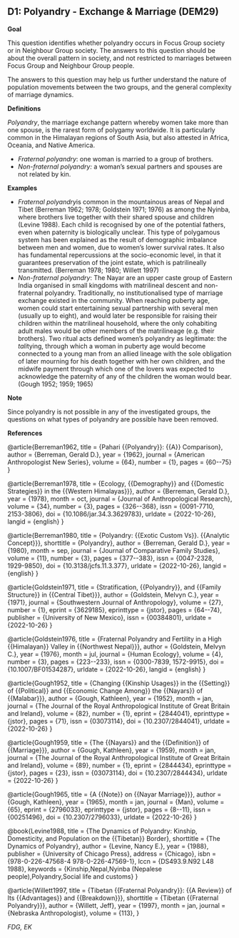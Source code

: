 
## D1: Polyandry - Exchange & Marriage (DEM29)



**Goal**

This question identifies whether polyandry occurs in Focus Group society or in Neighbour Group society. The answers to this question should be about the overall pattern in society, and not restricted to marriages between Focus Group and Neighbour Group people.



The answers to this question may help us further understand the nature of population movements between the two groups, and the general complexity of marriage dynamics.



**Definitions**

*Polyandry*, the marriage exchange pattern whereby women take more than one spouse, is the rarest form of polygamy worldwide. It is particularly common in the Himalayan regions of South Asia, but also attested in Africa, Oceania, and Native America.

- *Fraternal polyandry*: one woman is married to a group of brothers.
- *Non-fraternal polyandry:* a woman’s sexual partners and spouses are not related by kin.




**Examples**

- *Fraternal polyandry*is common in the mountainous areas of Nepal and Tibet (Berreman 1962; 1978; Goldstein 1971; 1976) as among the Nyinba, where brothers live together with their shared spouse and children (Levine 1988). Each child is recognised by one of the potential fathers, even when paternity is biologically unclear. This type of polygamous system has been explained as the result of demographic imbalance between men and women, due to women’s lower survival rates. It also has fundamental repercussions at the socio-economic level, in that it guarantees preservation of the joint estate, which is patrilineally transmitted. (Berreman 1978; 1980; Willett 1997)
- *Non-fraternal polyandry*: The Nayar are an upper caste group of Eastern India organised in small kingdoms with matrilineal descent and non-fraternal polyandry. Traditionally, no institutionalised type of marriage exchange existed in the community. When reaching puberty age, women could start entertaining sexual partnership with several men (usually up to eight), and would later be responsible for raising their children within the matrilineal household, where the only cohabiting adult males would be other members of the matrilineage (e.g. their brothers). Two ritual acts defined women’s polyandry as legitimate: the *tali*tying, through which a woman in puberty age would become connected to a young man from an allied lineage with the sole obligation of later mourning for his death together with her own children, and the midwife payment through which one of the lovers was expected to acknowledge the paternity of any of the children the woman would bear. (Gough 1952; 1959; 1965)


**Note**

Since polyandry is not possible in any of the investigated groups, the questions on what types of polyandry are possible have been removed.


**References**

@article{Berreman1962,
  title = {Pahari {{Polyandry}}: {{A}} Comparison},
  author = {Berreman, Gerald D.},
  year = {1962},
  journal = {American Anthropologist New Series},
  volume = {64},
  number = {1},
  pages = {60--75}
}

@article{Berreman1978,
  title = {Ecology, {{Demography}} and {{Domestic Strategies}} in the {{Western Himalayas}}},
  author = {Berreman, Gerald D.},
  year = {1978},
  month = oct,
  journal = {Journal of Anthropological Research},
  volume = {34},
  number = {3},
  pages = {326--368},
  issn = {0091-7710, 2153-3806},
  doi = {10.1086/jar.34.3.3629783},
  urldate = {2022-10-26},
  langid = {english}
}

@article{Berreman1980,
  title = {Polyandry: {{Exotic Custom Vs}}. {{Analytic Concept}}},
  shorttitle = {Polyandry},
  author = {Berreman, Gerald D.},
  year = {1980},
  month = sep,
  journal = {Journal of Comparative Family Studies},
  volume = {11},
  number = {3},
  pages = {377--383},
  issn = {0047-2328, 1929-9850},
  doi = {10.3138/jcfs.11.3.377},
  urldate = {2022-10-26},
  langid = {english}
}

@article{Goldstein1971,
  title = {Stratification, {{Polyandry}}, and {{Family Structure}} in {{Central Tibet}}},
  author = {Goldstein, Melvyn C.},
  year = {1971},
  journal = {Southwestern Journal of Anthropology},
  volume = {27},
  number = {1},
  eprint = {3629185},
  eprinttype = {jstor},
  pages = {64--74},
  publisher = {University of New Mexico},
  issn = {00384801},
  urldate = {2022-10-26}
}

@article{Goldstein1976,
  title = {Fraternal Polyandry and Fertility in a High {{Himalayan}} Valley in {{Northwest Nepal}}},
  author = {Goldstein, Melvyn C.},
  year = {1976},
  month = jul,
  journal = {Human Ecology},
  volume = {4},
  number = {3},
  pages = {223--233},
  issn = {0300-7839, 1572-9915},
  doi = {10.1007/BF01534287},
  urldate = {2022-10-26},
  langid = {english}
}

@article{Gough1952,
  title = {Changing {{Kinship Usages}} in the {{Setting}} of {{Political}} and {{Economic Change Among}} the {{Nayars}} of {{Malabar}}},
  author = {Gough, Kathleen},
  year = {1952},
  month = jan,
  journal = {The Journal of the Royal Anthropological Institute of Great Britain and Ireland},
  volume = {82},
  number = {1},
  eprint = {2844041},
  eprinttype = {jstor},
  pages = {71},
  issn = {03073114},
  doi = {10.2307/2844041},
  urldate = {2022-10-26}
}

@article{Gough1959,
  title = {The {{Nayars}} and the {{Definition}} of {{Marriage}}},
  author = {Gough, Kathleen},
  year = {1959},
  month = jan,
  journal = {The Journal of the Royal Anthropological Institute of Great Britain and Ireland},
  volume = {89},
  number = {1},
  eprint = {2844434},
  eprinttype = {jstor},
  pages = {23},
  issn = {03073114},
  doi = {10.2307/2844434},
  urldate = {2022-10-26}
}

@article{Gough1965,
  title = {A {{Note}} on {{Nayar Marriage}}},
  author = {Gough, Kathleen},
  year = {1965},
  month = jan,
  journal = {Man},
  volume = {65},
  eprint = {2796033},
  eprinttype = {jstor},
  pages = {8--11},
  issn = {00251496},
  doi = {10.2307/2796033},
  urldate = {2022-10-26}
}

@book{Levine1988,
  title = {The Dynamics of Polyandry: Kinship, Domesticity, and Population on the {{Tibetan}} Border},
  shorttitle = {The Dynamics of Polyandry},
  author = {Levine, Nancy E.},
  year = {1988},
  publisher = {University of Chicago Press},
  address = {Chicago},
  isbn = {978-0-226-47568-4 978-0-226-47569-1},
  lccn = {DS493.9.N92 L48 1988},
  keywords = {Kinship,Nepal,Nyinba (Nepalese people),Polyandry,Social life and customs}
}

@article{Willett1997,
  title = {Tibetan {{Fraternal Polyandry}}: {{A Review}} of Its {{Advantages}} and {{Breakdown}}},
  shorttitle = {Tibetan {{Fraternal Polyandry}}},
  author = {Willett, Jeff},
  year = {1997},
  month = jan,
  journal = {Nebraska Anthropologist},
  volume = {113},
  }




*FDG, EK*

